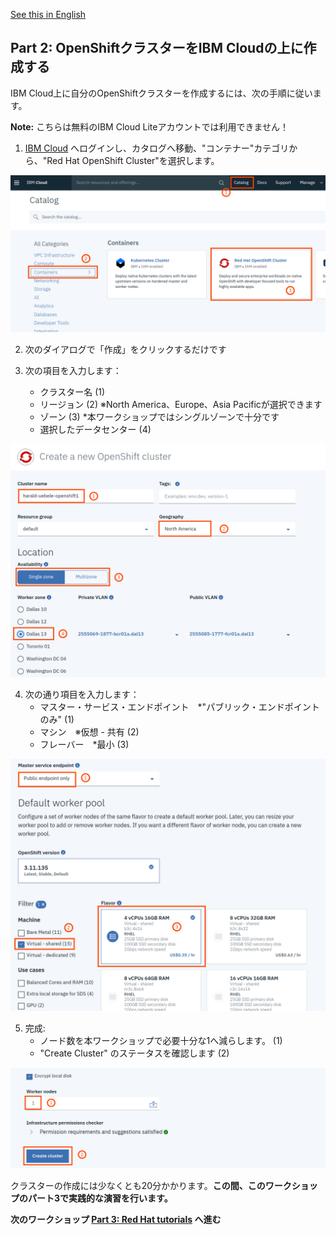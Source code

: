 [See this in English](./Part2.md)

## Part 2: OpenShiftクラスターをIBM Cloudの上に作成する

IBM Cloud上に自分のOpenShiftクラスターを作成するには、次の手順に従います。 

__Note:__ こちらは無料のIBM Cloud Liteアカウントでは利用できません！

1. [IBM Cloud](https://cloud.ibm.com) へログインし、カタログへ移動、"コンテナー"カテゴリから、"Red Hat OpenShift Cluster"を選択します。

![OS Catalog](images/os_cloud_catalog.png)

2. 次のダイアログで「作成」をクリックするだけです

3. 次の項目を入力します：
   * クラスター名 (1)
   * リージョン (2) ※North America、Europe、Asia Pacificが選択できます
   * ゾーン (3) *本ワークショップではシングルゾーンで十分です
   * 選択したデータセンター (4)

![OS Create 1g](images/os_create_cluster1.png)

4. 次の通り項目を入力します：
    * マスター・サービス・エンドポイント　*"パブリック・エンドポイントのみ" (1)
    * マシン　※仮想 - 共有 (2)
    * フレーバー　*最小 (3)

![OS Create 1g](images/os_create_cluster2.png)   

5. 完成:
   * ノード数を本ワークショップで必要十分な1へ減らします。 (1)
   * "Create Cluster" のステータスを確認します (2)

![OS Create 1g](images/os_create_cluster3.png)  

クラスターの作成には少なくとも20分かかります。__この間、このワークショップのパート3で実践的な演習を行います。__


__次のワークショップ [Part 3: Red Hat tutorials](https://github.com/nheidloff/openshift-on-ibm-cloud-workshops/blob/master/1-understanding-openshift/Part3-ja.md#part-3-red-hat-tutorials) へ進む__
